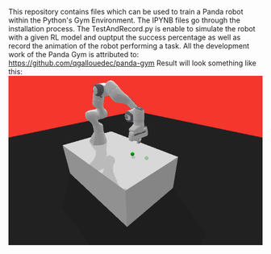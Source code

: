 This repository contains files which can be used to train a Panda robot within the Python's Gym Environment. The IPYNB files go through the installation process. The TestAndRecord.py
is enable to simulate the robot with a given RL model and ouptput the success percentage as well as record the animation of the robot performing a task. All the development work
of the Panda Gym is attributed to: https://github.com/qgallouedec/panda-gym
Result will look something like this: ![](https://github.com/apravenkat/Panda-Robot-Tasks-through-RL/blob/main/Panda%20Push.gif)
